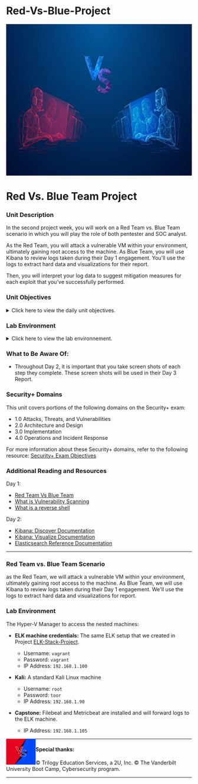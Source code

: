 # Red-Vs-Blue-Project
<img align="center" width="1220" height="410" src="https://github.com/Diablo5G/Red-vs-Blue-Project/blob/Master/Resources/Red-teaming-blue-teaming-1.jpg">

# Red Vs. Blue Team Project 

### Unit Description

In the second project week, you will work on a Red Team vs. Blue Team scenario in which you will play the role of both pentester and SOC analyst.

As the Red Team, you will attack a vulnerable VM within your environment, ultimately gaining root access to the machine. As Blue Team, you will use Kibana to review logs taken during their Day 1 engagement. You'll use the logs to extract hard data and visualizations for their report.

Then, you will interpret your log data to suggest mitigation measures for each exploit that you've successfully performed.


### Unit Objectives

<details>
    <summary>Click here to view the daily unit objectives.</summary>
<br>

This week's project will prompt you to apply knowledge of the following skills and tools:

- Penetration testing with Kali Linux.

- Log and incident analysis with Kibana.

- System hardening and configuration.

- Reporting, documentation, and communication.


</details>

### Lab Environment

<details>

<summary>Click here to view the lab environnement.</summary>

<br>

In this unit, you will be using the Red vs Blue lab environment located in Windows Azure Lab Services. RDP into the Windows RDP host machine using the following credentials:

Username: `azadmin`
Password: `p4ssw0rd*`

Open the Hyper-V Manager to access the nested machines:

- **ELK machine credentials:** The same ELK setup that you created in Project 1. It holds the Kibana dashboards.
    - Username: `vagrant`
    - Password: `vagrant`
    - IP Address: `192.168.1.100`

- **Kali:** A standard Kali Linux machine for use in the penetration test on Day 1. 
    - Username: `root`
    - Password: `toor`
    - IP Address: `192.168.1.90`

- **Capstone:** Filebeat and Metricbeat are installed and will forward logs to the ELK machine. 
   - IP Address: `192.168.1.105`
   - Please note that this VM is in the network solely for the purpose of testing alerts.
  
**Next Week's Lab Environment**: At the end of 20.3, we will set up a new Azure Lab Environment for the Forensics unit.  


</details>


### What to Be Aware Of:

- Throughout Day 2, it is important that you take screen shots of each step they complete. These screen shots will be used in their Day 3 Report.

### Security+ Domains

This unit covers portions of the following domains on the Security+ exam:

- 1.0 Attacks, Threats, and Vulnerabilities 
- 2.0 Architecture and Design 
- 3.0 Implementation
- 4.0 Operations and Incident Response 

For more information about these Security+ domains, refer to the following resource: [Security+ Exam Objectives](https://comptiacdn.azureedge.net/webcontent/docs/default-source/exam-objectives/comptia-security-sy0-601-exam-objectives-(2-0).pdf?sfvrsn=8c5889ff_2)


### Additional Reading and Resources

Day 1:

- [Red Team Vs Blue Team](https://securitytrails.com/blog/cybersecurity-red-blue-team)
- [What is Vulnerability Scanning](https://www.esecurityplanet.com/network-security/vulnerability-scanning.html)
- [What is a reverse shell](https://www.acunetix.com/blog/web-security-zone/what-is-reverse-shell/)


Day 2: 

- [Kibana: Discover Documentation](https://www.elastic.co/guide/en/kibana/7.7/discover.html)
- [Kibana: Visualize Documentation](https://www.elastic.co/guide/en/kibana/7.7/visualize.html)
- [Elasticsearch Reference Documentation](https://www.elastic.co/guide/en/elasticsearch/reference/current/index.html)


---

### Red Team vs. Blue Team Scenario
as the Red Team, we will attack a vulnerable VM within your environment, ultimately gaining root access to the machine. 
As Blue Team, we will use Kibana to review logs taken during their Day 1 engagement. We'll use the logs to extract hard data and visualizations for report.


### Lab Environment

The Hyper-V Manager to access the nested machines:

- **ELK machine credentials:** The same ELK setup that we created in Project [ELK-Stack-Project](https://github.com/Diablo5G/ELK-Stack-Project).
    - Username: `vagrant`
    - Password: `vagrant`
    - IP Address: `192.168.1.100`

- **Kali:** A standard Kali Linux machine
    - Username: `root`
    - Password: `toor`
    - IP Address: `192.168.1.90`

- **Capstone:** Filebeat and Metricbeat are installed and will forward logs to the ELK machine. 
   - IP Address: `192.168.1.105`


<img align="left" width="80" height="70" src="https://github.com/Diablo5G/Red-vs-Blue-Project/blob/Master/Resources/redblue.jpeg">



---

#### Special thanks:

© Trilogy Education Services, a 2U, Inc.
© The Vanderbilt University Boot Camp, Cybersecurity program.

---
